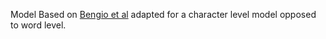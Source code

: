 Model Based on [Bengio et al](https://www.jmlr.org/papers/volume3/bengio03a/bengio03a.pdf) adapted for a character level model opposed to word level. 


